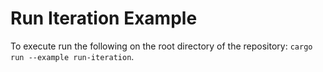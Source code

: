 # Run Iteration Example

To execute run the following on the root directory of the repository: `cargo run --example run-iteration`.
